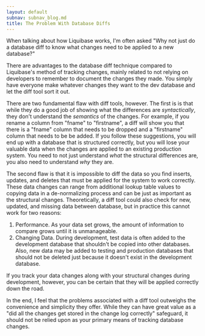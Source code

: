 ```yaml
---
layout: default
subnav: subnav_blog.md
title: The Problem With Database Diffs
---
```

When talking about how Liquibase works, I'm often asked "Why not just do a database diff to know what changes need to be applied to a new database?"


There are advantages to the database diff technique compared to Liquibase's method of tracking changes, mainly related to not relying on developers to remember to document the changes they made.  You simply have everyone make whatever changes they want to the dev database and let the diff tool sort it out.


There are two fundamental flaw with diff tools, however.  The first is is that while they do a good job of showing what the differences are *syntactically*, they don't understand the *semantics* of the changes.  For example, if you rename a column from "fname" to "firstname", a diff will show you that there is a "fname" column that needs to be dropped and a "firstname" column that needs to be be added.  If you follow these suggestions, you will end up with a database that is structured correctly, but you will lose your valuable data when the changes are applied to an existing production system.  You need to not just understand *what* the structural differences are, you also need to understand *why* they are.


The second flaw is that it is impossible to diff the data so you find inserts, updates, and deletes that must be applied for the system to work correctly.  These data changes can range from additional lookup table values to copying data in a de-normalizing process and can be just as important as the structural changes.  Theoretically, a diff tool could also check for new, updated, and missing data between database, but in practice this cannot work for two reasons:

1. Performance.  As your data set grows, the amount of information to compare grows until it is unmanageable.
1. Changing Data.  During development, test data is often added to the development database that shouldn't be copied into other databases.   Also, new data may be added to testing and production databases that should not be deleted just because it doesn't exist in the development database.

If you track your data changes along with your structural changes during development, however, you can be certain that they will be applied correctly down the road.

In the end, I feel that the problems associated with a diff tool outweighs the convenience and simplicity they offer.  While they can have great value as a "did all the changes get stored in the change log correctly" safeguard, it should not be relied upon as your primary means of tracking database changes.
